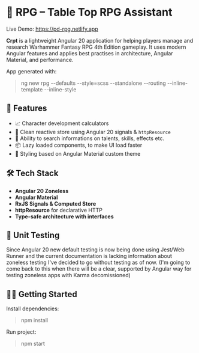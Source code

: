 # 🧙 RPG – Table Top RPG Assistant

Live Demo: https://pd-rpg.netlify.app

**Crpt** is a lightweight Angular 20 application for helping players manage and research Warhammer Fantasy RPG 4th Edition gameplay. It uses modern Angular features and applies best practises in architecture, Angular Material, and performance.

App generated with:
> ng new rpg --defaults --style=scss --standalone --routing --inline-template --inline-style

## 🚀 Features

- 📈 Character development calculators
- 🧠 Clean reactive store using Angular 20 signals & `httpResource`
- 🧮 Ability to search informations on talents, skills, effects etc.
- 📦 Lazy loaded components, to make UI load faster
- 💅 Styling based on Angular Material custom theme

## 🛠️ Tech Stack

- **Angular 20 Zoneless**
- **Angular Material**
- **RxJS Signals & Computed Store**
- **httpResource** for declarative HTTP
- **Type-safe architecture with interfaces**

## 🧪 Unit Testing

Since Angular 20 new default testing is now being done using Jest/Web Runner and the current documentation is lacking information about zoneless testing I've decided to go without testing as of now. (I'm going to come back to this when there will be a clear, supported by Angular way for testing zoneless apps with Karma decomissioned)

## 🧑‍💻 Getting Started

Install dependencies:
> npm install

Run project:
> npm start
